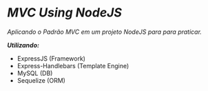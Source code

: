 # **_MVC Using NodeJS_**

_Aplicando o Padrão MVC em um projeto NodeJS para para praticar._

_**Utilizando:**_
* ExpressJS (Framework)
* Express-Handlebars (Template Engine)
* MySQL (DB)
* Sequelize (ORM)

